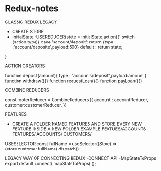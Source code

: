 # Redux-notes

CLASSIC REDUX LEGACY 
- CREATE STORE
- InitialState
-USEREDUCER(state = initialState,action){'
switch (action.type){
case 'account/deposit':
 return {type :'account/deposite',payload:500}
default : return state;

}

ACTION CREATORS 

function deposit(amount){
type : "accounts/deposit",payload:amount
}
function withdraw(){}
function requestLoan(){}
function payLoan(){}

COMBINE REDUCERS 

const rooterReducer = CombineReducers ({
account : accountReducer,
customer:customerReducer,
})


FEATURES 
- CREATE A FOLDER NAMED FEATURES AND STORE EVERY NEW FEATURE INSIDE A NEW FOLDER
EXAMPLE
FEATUES/ACCOUNTS
FEATURES/
  ACCOUNTS/
  CUSTOMERS/

USESELECTOR 
  const fullName = useSelector((Store) => (store.customer.fullName)
  dispatch()

LEGACY WAY OF CONNECTING REDUX
  -CONNECT API
  -MapStateToProps
  export default connect( mapStateToProps) ();

